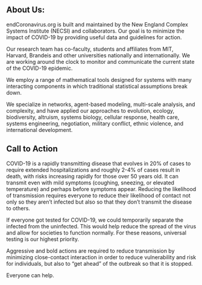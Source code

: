 ## About Us:

endCoronavirus.org is built and maintained by the New England Complex Systems Institute (NECSI) and collaborators.  Our goal is to minimize the impact of COVID-19 by providing useful data and guidelines for action.

Our research team has co-faculty, students and affiliates from MIT, Harvard, Brandeis and other universities nationally and internationally. We are working around the clock to monitor and communicate the current state of the COVID-19 epidemic.

We employ a range of mathematical tools designed for systems with many interacting components in which traditional statistical assumptions break down.

We specialize in networks, agent-based modeling, multi-scale analysis, and complexity, and have applied our approaches to evolution, ecology, biodiversity, altruism, systems biology, cellular response, health care, systems engineering, negotiation, military conflict, ethnic violence, and international development.

## Call to Action

COVID-19 is a rapidly transmitting disease that evolves in 20% of cases to require extended hospitalizations and roughly 2-4% of cases result in death, with risks increasing rapidly for those over 50 years old. It can transmit even with mild symptoms (coughing, sneezing, or elevated temperature) and perhaps before symptoms appear. Reducing the likelihood of transmission requires everyone to reduce their likelihood of contact not only so they aren’t infected but also so that they don’t transmit the disease to others.

If everyone got tested for COVID-19, we could temporarily separate the infected from the uninfected. This would help reduce the spread of the virus and allow for societies to function normally. For these reasons, universal testing is our highest priority.

Aggressive and bold actions are required to reduce transmission by minimizing close-contact interaction in order to reduce vulnerability and risk for individuals, but also to “get ahead” of the outbreak so that it is stopped.

Everyone can help.

